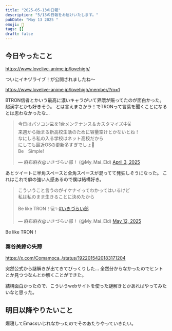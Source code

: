 ```yaml
---
title: "2025-05-13の日報"
description: "5/13の日報をお届けいたします。"
pubDate: "May 13 2025 "
emoji: 🦊
tags: []
draft: false
---
```


## 今日やったこと

https://www.lovelive-anime.jp/lovehigh/

ついにイキヅライブ！が公開されましたね〜

https://www.lovelive-anime.jp/lovehigh/member/?m=1

BTRON信者とかいう最高に濃いキャラがいて界隈が賑ってたのが面白かった。超漢字とかも好きそう。
とは言えまさかラ！でTRONって言葉を聞くことになるとは思わなかったな...

<blockquote class="twitter-tweet"><p lang="ja" dir="ltr">今日はパソコン💻を1台メンテナンス＆カスタマイズ中⌛<br>来週から始まる新高校生活のために容量空けとかないとね！<br>なにしろ私の入る学校はネット高校だから<br>にしても最近OSの更新多すぎでしょ💢<br>Be　Simple!</p>&mdash; 麻布麻衣@いきづらい部！ (@My_Mai_Eld) <a href="https://twitter.com/My_Mai_Eld/status/1907618556373762111?ref_src=twsrc%5Etfw">April 3, 2025</a></blockquote> <script async src="https://platform.twitter.com/widgets.js" charset="utf-8"></script>

あとツイートに半角スペースと全角スペースが混ってて発狂しそうになった。
これはこれで癖の強い人感あるので僕は結構好き。

<blockquote class="twitter-tweet"><p lang="ja" dir="ltr">こういうこと言うのがイケナイってわかってはいるけど<br>私は私のまま生きることに決めたから<br><br>Be like TRON！💻✨<a href="https://twitter.com/hashtag/%E3%81%84%E3%81%8D%E3%81%A5%E3%82%89%E3%81%84%E9%83%A8?src=hash&amp;ref_src=twsrc%5Etfw">#いきづらい部</a></p>&mdash; 麻布麻衣@いきづらい部！ (@My_Mai_Eld) <a href="https://twitter.com/My_Mai_Eld/status/1921865180696437000?ref_src=twsrc%5Etfw">May 12, 2025</a></blockquote> <script async src="https://platform.twitter.com/widgets.js" charset="utf-8"></script>

Be like TRON！

### 秦谷美鈴の失踪

https://x.com/Comamoca_/status/1922015420183171204

突然公式から謎解きが出てきてびっくりした...
全然分からなかったのでヒントとか見つつなんとか解くことができた。

結構面白かったので、こういうwebサイトを使った謎解きとかあればやってみたいなと思った。

## 明日以降やりたいこと

爆寝してEmacsいじれなかったのでそのあたりやっていきたい。
